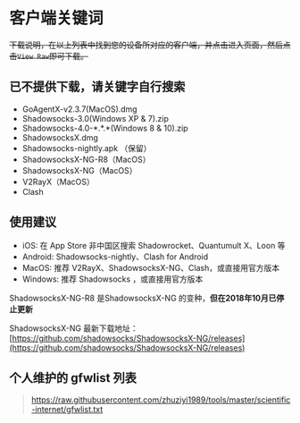 # 客户端关键词

~~下载说明，在以上列表中找到您的设备所对应的客户端，并点击进入页面，然后点击`View Raw`即可下载。~~

## 已不提供下载，请关键字自行搜索

- GoAgentX-v2.3.7(MacOS).dmg  
- Shadowsocks-3.0(Windows XP & 7).zip
- Shadowsocks-4.0-\*.\*.\*(Windows 8 & 10).zip
- ShadowsocksX.dmg
- Shadowsocks-nightly.apk （保留）
- ShadowsocksX-NG-R8（MacOS）
- ShadowsocksX-NG（MacOS）
- V2RayX（MacOS）
- Clash

## 使用建议

- iOS: 在 App Store 非中国区搜索 Shadowrocket、Quantumult X、Loon 等
- Android: Shadowsocks-nightly、Clash for Android
- MacOS: 推荐 V2RayX、ShadowsocksX-NG、Clash，或直接用官方版本
- Windows: 推荐 Shadowsocks ，或直接用官方版本

ShadowsocksX-NG-R8 是ShadowsocksX-NG 的变种，**但在2018年10月已停止更新**

ShadowsocksX-NG 最新下载地址：[https://github.com/shadowsocks/ShadowsocksX-NG/releases](https://github.com/shadowsocks/ShadowsocksX-NG/releases)

## 个人维护的 gfwlist 列表

> <https://raw.githubusercontent.com/zhuziyi1989/tools/master/scientific-internet/gfwlist.txt>
